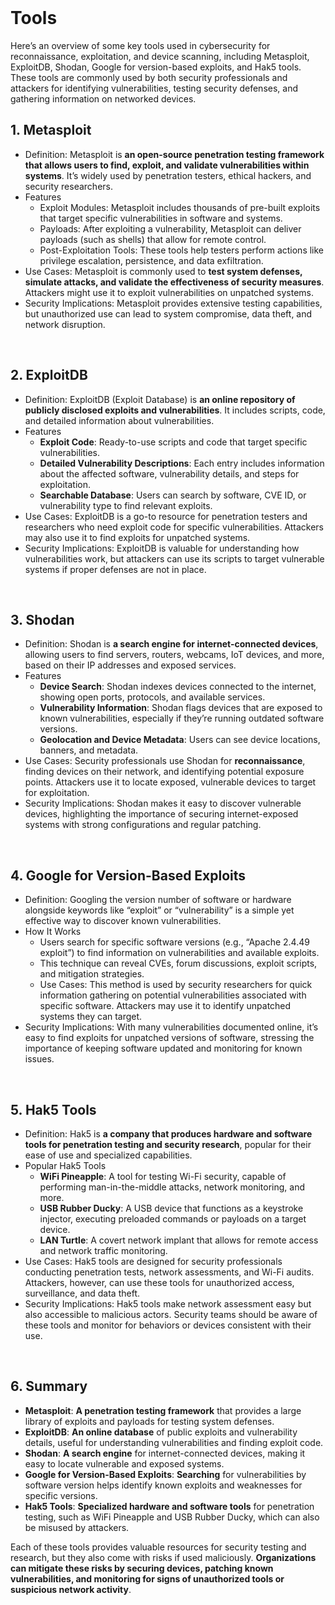 <br>

# Tools
Here’s an overview of some key tools used in cybersecurity for reconnaissance, exploitation, and device scanning, including Metasploit, ExploitDB, Shodan, Google for version-based exploits, and Hak5 tools. These tools are commonly used by both security professionals and attackers for identifying vulnerabilities, testing security defenses, and gathering information on networked devices.

## 1. Metasploit
  - Definition: Metasploit is **an open-source penetration testing framework that allows users to find, exploit, and validate vulnerabilities within systems**. It’s widely used by penetration testers, ethical hackers, and security researchers.
  - Features
    - Exploit Modules: Metasploit includes thousands of pre-built exploits that target specific vulnerabilities in software and systems.
    - Payloads: After exploiting a vulnerability, Metasploit can deliver payloads (such as shells) that allow for remote control.
    - Post-Exploitation Tools: These tools help testers perform actions like privilege escalation, persistence, and data exfiltration.
  - Use Cases: Metasploit is commonly used to **test system defenses, simulate attacks, and validate the effectiveness of security measures**. Attackers might use it to exploit vulnerabilities on unpatched systems.
  - Security Implications: Metasploit provides extensive testing capabilities, but unauthorized use can lead to system compromise, data theft, and network disruption.  
<br>

## 2. ExploitDB
  - Definition: ExploitDB (Exploit Database) is **an online repository of publicly disclosed exploits and vulnerabilities**. It includes scripts, code, and detailed information about vulnerabilities.
  - Features
    - **Exploit Code**: Ready-to-use scripts and code that target specific vulnerabilities.
    - **Detailed Vulnerability Descriptions**: Each entry includes information about the affected software, vulnerability details, and steps for exploitation.
    - **Searchable Database**: Users can search by software, CVE ID, or vulnerability type to find relevant exploits.
  - Use Cases: ExploitDB is a go-to resource for penetration testers and researchers who need exploit code for specific vulnerabilities. Attackers may also use it to find exploits for unpatched systems.
  - Security Implications: ExploitDB is valuable for understanding how vulnerabilities work, but attackers can use its scripts to target vulnerable systems if proper defenses are not in place.  
<br>

## 3. Shodan
  - Definition: Shodan is **a search engine for internet-connected devices**, allowing users to find servers, routers, webcams, IoT devices, and more, based on their IP addresses and exposed services.
  - Features
    - **Device Search**: Shodan indexes devices connected to the internet, showing open ports, protocols, and available services.
    - **Vulnerability Information**: Shodan flags devices that are exposed to known vulnerabilities, especially if they’re running outdated software versions.
    - **Geolocation and Device Metadata**: Users can see device locations, banners, and metadata.
  - Use Cases: Security professionals use Shodan for **reconnaissance**, finding devices on their network, and identifying potential exposure points. Attackers use it to locate exposed, vulnerable devices to target for exploitation.
  - Security Implications: Shodan makes it easy to discover vulnerable devices, highlighting the importance of securing internet-exposed systems with strong configurations and regular patching.  
<br>

## 4. Google for Version-Based Exploits
  - Definition: Googling the version number of software or hardware alongside keywords like “exploit” or “vulnerability” is a simple yet effective way to discover known vulnerabilities.
  - How It Works
    - Users search for specific software versions (e.g., “Apache 2.4.49 exploit”) to find information on vulnerabilities and available exploits.
    - This technique can reveal CVEs, forum discussions, exploit scripts, and mitigation strategies.
    - Use Cases: This method is used by security researchers for quick information gathering on potential vulnerabilities associated with specific software. Attackers may use it to identify unpatched systems they can target.
  - Security Implications: With many vulnerabilities documented online, it’s easy to find exploits for unpatched versions of software, stressing the importance of keeping software updated and monitoring for known issues.  
<br>

## 5. Hak5 Tools
  - Definition: Hak5 is **a company that produces hardware and software tools for penetration testing and security research**, popular for their ease of use and specialized capabilities.
  - Popular Hak5 Tools
    - **WiFi Pineapple**: A tool for testing Wi-Fi security, capable of performing man-in-the-middle attacks, network monitoring, and more.
    - **USB Rubber Ducky**: A USB device that functions as a keystroke injector, executing preloaded commands or payloads on a target device.
    - **LAN Turtle**: A covert network implant that allows for remote access and network traffic monitoring.
  - Use Cases: Hak5 tools are designed for security professionals conducting penetration tests, network assessments, and Wi-Fi audits. Attackers, however, can use these tools for unauthorized access, surveillance, and data theft.
  - Security Implications: Hak5 tools make network assessment easy but also accessible to malicious actors. Security teams should be aware of these tools and monitor for behaviors or devices consistent with their use.  
<br>

## 6. Summary
  - **Metasploit**: **A penetration testing framework** that provides a large library of exploits and payloads for testing system defenses.
  - **ExploitDB**: **An online database** of public exploits and vulnerability details, useful for understanding vulnerabilities and finding exploit code.
  - **Shodan**: **A search engine** for internet-connected devices, making it easy to locate vulnerable and exposed systems.
  - **Google for Version-Based Exploits**: **Searching** for vulnerabilities by software version helps identify known exploits and weaknesses for specific versions.
  - **Hak5 Tools**: **Specialized hardware and software tools** for penetration testing, such as WiFi Pineapple and USB Rubber Ducky, which can also be misused by attackers.

Each of these tools provides valuable resources for security testing and research, but they also come with risks if used maliciously. **Organizations can mitigate these risks by securing devices, patching known vulnerabilities, and monitoring for signs of unauthorized tools or suspicious network activity**.  
<br>